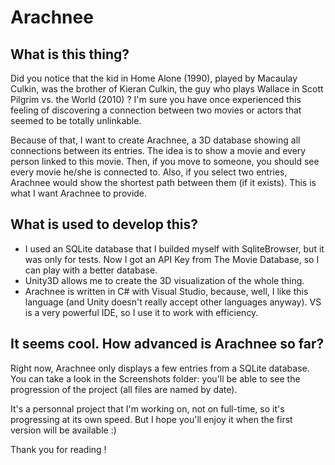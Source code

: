 Arachnee
========
## What is this thing?
Did you notice that the kid in Home Alone (1990), played by Macaulay Culkin, was the brother of Kieran Culkin, the guy who plays Wallace in Scott Pilgrim vs. the World (2010) ? I'm sure you have once experienced this feeling of discovering a connection between two movies or actors that seemed to be totally unlinkable.

Because of that, I want to create Arachnee, a 3D database showing all connections between its entries. The idea is to show a movie and every person linked to this movie. Then, if you move to someone, you should see every movie he/she is connected to. Also, if you select  two entries, Arachnee would show the shortest path between them (if it exists). This is what I want Arachnee to provide.

## What is used to develop this?
- I used an SQLite database that I builded myself with SqliteBrowser, but it was only for tests. Now I got an API Key from The Movie Database, so I can play with a better database.
- Unity3D allows me to create the 3D visualization of the whole thing.
- Arachnee is written in C# with Visual Studio, because, well, I like this language (and Unity doesn't really accept other languages anyway). VS is a very powerful IDE, so I use it to work with efficiency.

## It seems cool. How advanced is Arachnee so far?
Right now, Arachnee only displays a few entries from a SQLite database. You can take a look in the Screenshots folder: you'll be able to see the progression of the project (all files are named by date).

It's a personnal project that I'm working on, not on full-time, so it's progressing at its own speed. But I hope you'll enjoy it when the first version will be available :)


Thank you for reading !
